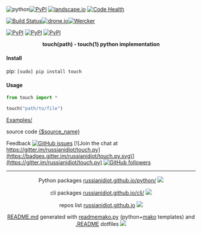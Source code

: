 ![python](https://img.shields.io/badge/language-python-blue.svg)[![PyPI](https://img.shields.io/pypi/pyversions/touch.svg)](https://pypi.python.org/pypi/touch)
[![landscape.io](https://landscape.io/github/russianidiot/touch.py/master/landscape.svg?style=flat)](https://landscape.io/github/russianidiot/touch.py/master)
[![Code Health](https://scrutinizer-ci.com/g/russianidiot/touch.py/badges/quality-score.png?b=master)](https://scrutinizer-ci.com/g/russianidiot/touch.py)

[![Build Status](https://travis-ci.org/russianidiot/touch.py.svg?branch=master)](https://travis-ci.org/russianidiot/touch.py)[![drone.io](https://drone.io/github.com/russianidiot/touch.py/status.png)](https://drone.io/github.com/russianidiot/touch.py)[![Wercker](https://img.shields.io/wercker/ci/russianidiot/touch.py.svg)](https://app.wercker.com/#applications/None/)

[![PyPI](https://img.shields.io/pypi/v/touch.svg)](https://pypi.python.org/pypi/touch)
[![PyPI](https://img.shields.io/pypi/dm/touch.svg)](https://pypi.python.org/pypi/touch)
[![PyPI](https://img.shields.io/pypi/dd/touch.svg)](https://pypi.python.org/pypi/touch)

<p align="center">
	<b>touch(path) - touch(1) python implementation</b>
</p>

#### Install

pip: `[sudo] pip install touch`

#### Usage

```python
from touch import *

touch("path/to/file")
```

[Examples/](https://github.com/russianidiot/touch.py/tree/master/Examples)

source code [{$source_name}](https://github.com/russianidiot/touch.py/blob/master/py_modules/touch.py)

Feedback
[![GitHub issues](https://img.shields.io/github/issues/russianidiot/touch.py.svg)](https://github.com/russianidiot/touch.py/issues)
[![Join the chat at https://gitter.im/russianidiot/touch.py](https://badges.gitter.im/russianidiot/touch.py.svg)](https://gitter.im/russianidiot/touch.py)
[![GitHub followers](https://img.shields.io/github/followers/russianidiot.svg?style=social&label=Follow)](https://github.com/russianidiot)

* * *

<p align="center">
	Python packages <a href="http://russianidiot.github.io/python/">russianidiot.github.io/python/</a>
	<img src="http://russianidiot.github.io/images/python/16.png" />
</p>
<p align="center">
	cli packages <a href="http://russianidiot.github.io/python/">russianidiot.github.io/cli/</a>
<img src="http://russianidiot.github.io/images/cli/16.png" />
</p>

<p align="center">
	repos list <a href="http://russianidiot.github.io/">russianidiot.github.io</a> <img src="http://russianidiot.github.io/images/star/16.png" />
</p>

<p align="center">
	<a href="https://raw.githubusercontent.com/russianidiot/touch.py/master/README.md">README.md</a> generated with <a href="https://github.com/russianidiot/readme-mako.py">readmemako.py</a> (python+<a href="http://www.makotemplates.org/">mako</a> templates) and <a href="https://github.com/russianidiot-dotfiles/.README">.README</a> dotfiles 
<img src="http://russianidiot.github.io/images/book/16.png">
</p>
